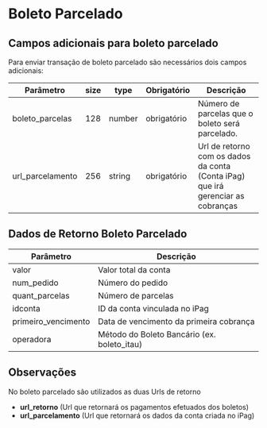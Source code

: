 # Boleto Parcelado

## Campos adicionais para boleto parcelado
Para enviar transação de boleto parcelado são necessários dois campos adicionais:

Parâmetro | size | type | Obrigatório | Descrição
--------- | ----- | ----- | ----------- | ---------
boleto_parcelas | 128 | number | obrigatório | Número de parcelas que o boleto será parcelado.
url_parcelamento | 256 | string | obrigatório | Url de retorno com os dados da conta (Conta iPag) que irá gerenciar as cobranças

## Dados de Retorno Boleto Parcelado

Parâmetro | Descrição
--------- | ---------
valor | Valor total da conta
num_pedido | Número do pedido
quant_parcelas | Número de parcelas
idconta | ID da conta vinculada no iPag
primeiro_vencimento | Data de vencimento da primeira cobrança
operadora | Método do Boleto Bancário (ex. boleto_itau)

## Observações

No boleto parcelado são utilizados as duas Urls de retorno

* **url_retorno** (Url que retornará os pagamentos efetuados dos boletos)
* **url_parcelamento** (Url que retornará os dados da conta criada no iPag)
